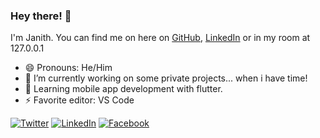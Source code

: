 ### Hey there! 👋

I'm Janith. You can find me on here on [GitHub](https://github.com/Janith96), [LinkedIn](https://www.linkedin.com/in/janithudayanga/) or in my room at 127.0.0.1 

- 😄 Pronouns: He/Him
- 🔭 I’m currently working on some private projects... when i have time!
- 🌱 Learning mobile app development with flutter. 
- ⚡ Favorite editor: VS Code


[![Twitter](https://img.shields.io/badge/-Janith__96-%2300acee?style=flat&logo=twitter&logoColor=white)](https://twitter.com/janith_96) [![LinkedIn](https://img.shields.io/badge/JanithUdayanga-%230e76a8?style=flat&logo=linkedin)](https://www.linkedin.com/in/janithudayanga/) [![Facebook](https://img.shields.io/badge/-Janith96-%233b5998?style=flat&logo=facebook&logoColor=white)](https://facebook.com/janith96)

<!--<div><img align="center" src="https://github-readme-stats.vercel.app/api/top-langs/?username=janith96&layout=compact" /></div>


**Janith96/Janith96** is a ✨ _special_ ✨ repository because its `README.md` (this file) appears on your GitHub profile.

Here are some ideas to get you started:

- 🔭 I’m currently working on ...
- 🌱 I’m currently learning ...
- 👯 I’m looking to collaborate on ...
- 🤔 I’m looking for help with ...
- 💬 Ask me about ...
- 📫 How to reach me: ...
- 😄 Pronouns: ...
- ⚡ Fun fact: ...
-->
